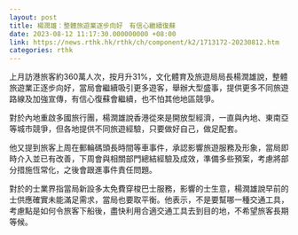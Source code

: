 ```yaml
---
layout: post
title: 楊潤雄：整體旅遊業逐步向好　有信心繼續復蘇
date: 2023-08-12 11:17:30.000000000 +08:00
link: https://news.rthk.hk/rthk/ch/component/k2/1713172-20230812.htm
categories: rthk
---
```


上月訪港旅客約360萬人次，按月升31%，文化體育及旅遊局局長楊潤雄說，整體旅遊業正逐步向好，當局會繼續吸引更多遊客，舉辦大型盛事，提供更多不同旅遊路線及加強宣傳，有信心復蘇會繼續，也不怕其他地區競爭。

對於內地重啟多國旅行團，楊潤雄說香港從來是開放型經濟，一直與內地、東南亞等城市競爭，但各地提供不同旅遊經驗，只要做好自己，做足配套。

他又提到旅客上周在郵輪碼頭長時間等車事件，承認影響旅遊服務及形象，當局即時介入並已有改善，下周會與相關部門總結經驗及成效，準備多些預案，考慮將部分措施恆常化，之後會跟進事件責任問題。

對於的士業界指當局新設多太免費穿梭巴士服務，影響的士生意，楊潤雄說早前的士供應確實未能滿足需求，當局也要取平衡。他表示，不是要幫哪一種交通工具，考慮點是如何令旅客下船後，盡快利用合適交通工具去到目的地，不希望旅客長期等候。
